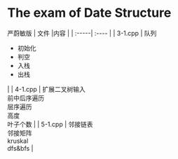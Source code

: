 # The exam of Date Structure
严蔚敏版
| 文件 |内容 |
| :-----| :---- |
| 3-1.cpp | 队列<ul><li>初始化</li><li>判空</li><li>入栈</li><li>出栈</li></ul>|
| 4-1.cpp | 扩展二叉树输入<br>前中后序遍历<br>层序遍历<br>高度<br>叶子个数 |
| 5-1.cpp | 邻接链表<br>邻接矩阵<br>kruskal<br>dfs&bfs |
